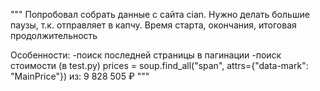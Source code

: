 """
Попробовал собрать данные с сайта cian. Нужно делать большие паузы, т.к. отправляет в капчу.
Время старта, окончания, итоговая продолжительность

Особенности:
-поиск последней страницы в пагинации
-поиск стоимости (в test.py)
prices = soup.find_all("span", attrs={"data-mark": "MainPrice"})
из:
<span data-mark="MainPrice" class="_93444fe79c--color_black_100--A_xYw _93444fe79c--lineHeight_28px--3QLml _93444fe79c--fontWeight_bold--t3Ars _93444fe79c--fontSize_22px--3UVPd _93444fe79c--display_block--1eYsq _93444fe79c--text--2_SER _93444fe79c--text_letterSpacing__normal--2Y-Ky"></span>
<span class="">9 828 505&nbsp;₽</span>
"""